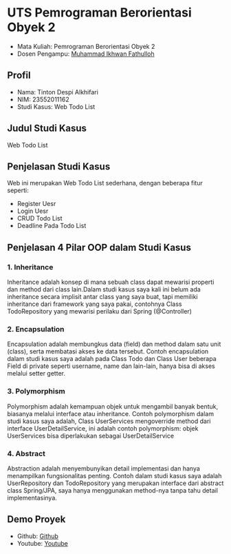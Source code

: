 # UTS Pemrograman Berorientasi Obyek 2
<ul>
  <li>Mata Kuliah: Pemrograman Berorientasi Obyek 2</li>
  <li>Dosen Pengampu: <a href="https://github.com/Muhammad-Ikhwan-Fathulloh">Muhammad Ikhwan Fathulloh</a></li>
</ul>

## Profil
<ul>
  <li>Nama: Tinton Despi Alkhifari</li>
  <li>NIM: 23552011162</li>
  <li>Studi Kasus: Web Todo List</li>
</ul>

## Judul Studi Kasus
<p>Web Todo List</p>

## Penjelasan Studi Kasus
<p>Web ini merupakan Web Todo List sederhana, dengan beberapa fitur seperti:</p>
<ul>
<li>Register Uesr</li>
<li>Login Uesr</li>
<li>CRUD Todo List</li>
<li>Deadline Pada Todo List</li>
</ul>

## Penjelasan 4 Pilar OOP dalam Studi Kasus

### 1. Inheritance
<p>Inheritance adalah konsep di mana sebuah class dapat mewarisi properti dan method dari class lain.Dalam studi kasus saya kali ini belum ada inheritance secara implisit antar class yang saya buat, tapi memiliki inheritance dari framework yang saya pakai, contohnya Class TodoRepository yang mewarisi perilaku dari Spring (@Controller)</p>

### 2. Encapsulation
<p>Encapsulation adalah membungkus data (field) dan method dalam satu unit (class), serta membatasi akses ke data tersebut. Contoh encapsulation dalam studi kasus saya adalah pada Class Todo dan Class User beberapa Field di private seperti username, name dan lain-lain, hanya bisa di akses melalui setter getter.</p>

### 3. Polymorphism
<p>Polymorphism adalah kemampuan objek untuk mengambil banyak bentuk, biasanya melalui interface atau inheritance. Contoh polymorphism dalam studi kasus saya adalah, Class UserServices mengoverride method dari interface UserDetailService, ini adalah contoh polymorphism: objek UserServices bisa diperlakukan sebagai UserDetailService</p>

### 4. Abstract
<p>Abstraction adalah menyembunyikan detail implementasi dan hanya menampilkan fungsionalitas penting. Contoh dalam studi kasus saya adalah UserRepository dan TodoRepository yang merupakan interface dari abstract class Spring/JPA, saya hanya menggunakan method-nya tanpa tahu detail implementasinya.</p>

## Demo Proyek
<ul>
  <li>Github: <a href="https://github.com/tinton-despi-alkhifari/UTS_PBO2_TintonDespiAlkhifari_23552011162_TIFK23A.git">Github</a></li>
  <li>Youtube: <a href="">Youtube</a></li>
</ul>
